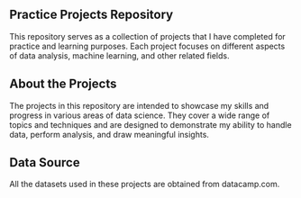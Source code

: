 ## Practice Projects Repository
This repository serves as a collection of projects that I have completed for practice and learning purposes. Each project focuses on different aspects of data analysis, machine learning, and other related fields.  

## About the Projects
The projects in this repository are intended to showcase my skills and progress in various areas of data science. They cover a wide range of topics and techniques and are designed to demonstrate my ability to handle data, perform analysis, and draw meaningful insights.  

## Data Source
All the datasets used in these projects are obtained from datacamp.com.  
